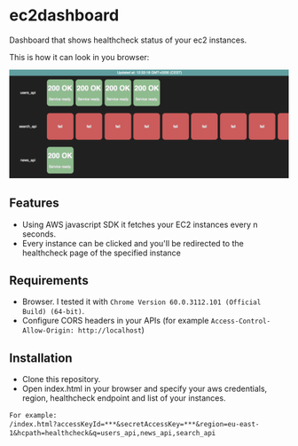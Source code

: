 # ec2dashboard
Dashboard that shows healthcheck status of your ec2 instances.

This is how it can look in you browser:

![dashboard](./screenshot.png)

## Features

* Using AWS javascript SDK it fetches your EC2 instances every n seconds.
* Every instance can be clicked and you'll be redirected to the healthcheck page of the specified instance

## Requirements

* Browser. I tested it with `Chrome Version 60.0.3112.101 (Official Build) (64-bit)`.
* Configure CORS headers in your APIs (for example `Access-Control-Allow-Origin: http://localhost`)

## Installation

* Clone this repository.
* Open index.html in your browser and specify your aws credentials, region, healthcheck endpoint and list of your instances.

```
For example:
/index.html?accessKeyId=***&secretAccessKey=***&region=eu-east-1&hcpath=healthcheck&q=users_api,news_api,search_api
```
